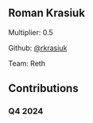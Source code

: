 
## Roman Krasiuk
Multiplier: 0.5

Github: [@rkrasiuk](https://github.com/rkrasiuk)

Team: Reth

## Contributions

### Q4 2024

